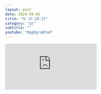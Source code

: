 ```yaml
---
layout: post
date: 2024-09-06
title: "눅 17:20-37"
category: "qt"
subtitle: ""
youtube: "RqgDgraBCa0"
---
```


<div class="youtube margin-large">
    <iframe src="https://www.youtube.com/embed/RqgDgraBCa0" title="YouTube video player" frameborder="0" allow="accelerometer; autoplay; clipboard-write; encrypted-media; gyroscope; picture-in-picture; web-share" allowfullscreen></iframe>
</div>

